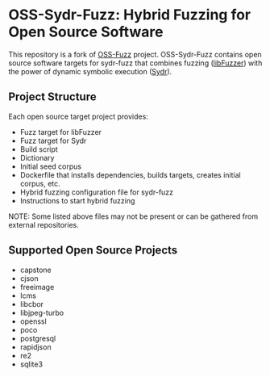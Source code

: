 # OSS-Sydr-Fuzz: Hybrid Fuzzing for Open Source Software

This repository is a fork of [OSS-Fuzz](https://github.com/google/oss-fuzz)
project. OSS-Sydr-Fuzz contains open source software targets for sydr-fuzz that
combines fuzzing ([libFuzzer](https://www.llvm.org/docs/LibFuzzer.html)) with
the power of dynamic symbolic execution
([Sydr](https://www.ispras.ru/en/technologies/sydr/)).

## Project Structure

Each open source target project provides:

* Fuzz target for libFuzzer
* Fuzz target for Sydr
* Build script
* Dictionary
* Initial seed corpus
* Dockerfile that installs dependencies, builds targets, creates initial corpus,
  etc.
* Hybrid fuzzing configuration file for sydr-fuzz
* Instructions to start hybrid fuzzing

NOTE: Some listed above files may not be present or can be gathered from
external repositories.

## Supported Open Source Projects

* capstone
* cjson
* freeimage
* lcms
* libcbor
* libjpeg-turbo
* openssl
* poco
* postgresql
* rapidjson
* re2
* sqlite3
